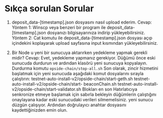 # Sıkça sorulan Sorular

1. deposit_data-[timestamp].json dosyasını nasıl upload ederim. 
Cevap: Yöntem 1: Winscp veya benzeri bir program ile deposit_data-[timestamp].json dosyanızı bilgisayarınıza indirip yükleyebilirsiniz.
Yöntem 2: Cat komutu ile deposit_data-[timestamp].json dosyası açıp içindekini koplayarak upload sayfasına input kısmından yükleyebilirsiniz.

2. Bir Node u yeni bir sunucuya aktarırken yedekleme yapmak gerekli midir?
Cevap: Evet, yedekleme yapmanız gerekiyor. 
Düğümü önce eski sunucuda durdurun ve ardından klasörü yeni sunucuya kopyalayın. 
Durdurma komutu `opside-chain/stop-all.sh` 
Son olarak, zincir hizmetini başlatmak için yeni sunucuda aşağıdaki komut dosyalarını sırayla çalıştırın: 
testnet-auto-install-v2/opside-chain/start-geth.sh 
testnet-auto-install-v2/opside-chain/start- beaconChain.sh 
testnet-auto-install-v2/opside-chain/start-validator.sh 
Blokları en son Hatırlatıcıya senkronize etmeye başlamak için sabırla bekleyin
düğümlerin çalıştığını onaylayana kadar eski sunucudaki verileri silmemelisiniz. yeni sunucu düzgün çalışıyor. Ardından doğrulayıcı anahtar dosyasını kaydettiğinizden emin olun.
